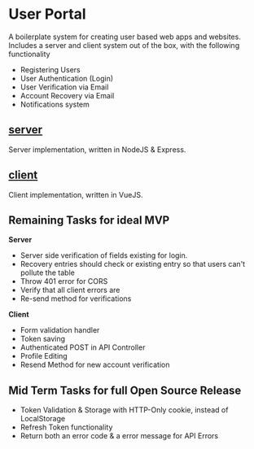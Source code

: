 # User Portal

A boilerplate system for creating user based web apps and websites. Includes a server and client system out of the box, with the following functionality
- Registering Users
- User Authentication (Login)
- User Verification via Email
- Account Recovery via Email
- Notifications system

## [server](server)
Server implementation, written in NodeJS & Express.

## [client](client)
Client implementation, written in VueJS.

## Remaining Tasks for ideal MVP

**Server**
- Server side verification of fields existing for login.
- Recovery entries should check or existing entry so that users can't pollute the table
- Throw 401 error for CORS
- Verify that all client errors are
- Re-send method for verifications

**Client**
- Form validation handler
- Token saving
- Authenticated POST in API Controller
- Profile Editing
- Resend Method for new account verification

## Mid Term Tasks for full Open Source Release
- Token Validation & Storage with HTTP-Only cookie, instead of LocalStorage
- Refresh Token functionality
- Return both an error code & a error message for API Errors 
